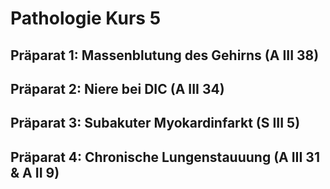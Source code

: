 # Pathologie Kurs 5

## Präparat 1: Massenblutung des Gehirns (A III 38)



## Präparat 2: Niere bei DIC (A III 34)



## Präparat 3: Subakuter Myokardinfarkt (S III 5)



## Präparat 4: Chronische Lungenstauuung (A III 31 & A II 9)
